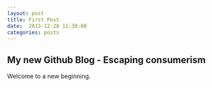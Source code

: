 ```yaml
---
layout: post
title: First Post
date:  2013-12-28 11:30:00
categories: posts
---
```


## My new Github Blog - Escaping consumerism

Welcome to a new beginning.
